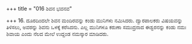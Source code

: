 +++
title = "016 ಶಿವನ ಭವನವ"

+++
16. ದೂರದಿಂದಲೇ ಶಿವನ ಮಂದಿರವನ್ನು ಕಂಡು ಮುನಿಗಳು  ನಮಿಸಿದರು. ದ್ವಾರಪಾಲಕರು ವಿಷಯವನ್ನು ತಿಳಿಸಲು, ಅವರನ್ನು ಶಿವನು ಒಳಕ್ಕೆ  ಕರೆಸಿದನು. ಎಲ್ಲ ಮುನಿಗಳೂ ಕರುಣಾ ಸಮುದ್ರನಾದ ಈಶ್ವರನನ್ನು ಕಂಡು ನಮಃ ಶಿವಾಯ ಎಂದು ನೆಲದ ಮೇಲೆ ಉದ್ದಂಡ ನಮಸ್ಕಾರ ಮಾಡಿದರು.